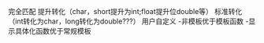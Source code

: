 完全匹配
提升转化（char，short提升为int;float提升位double等）
标准转化（int转化为char，long转化为double???）
用户自定义
  -非模板优于模板函数
  -显示具体化函数优于常规模板
  
